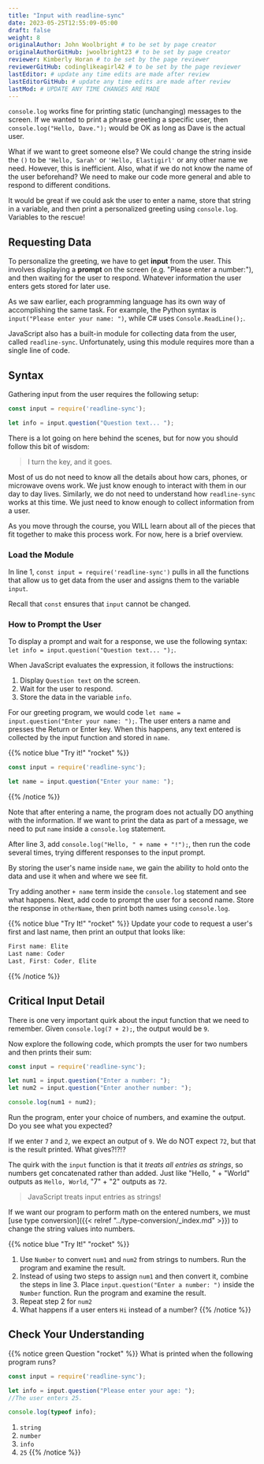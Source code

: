 ```yaml
---
title: "Input with readline-sync"
date: 2023-05-25T12:55:09-05:00
draft: false
weight: 8
originalAuthor: John Woolbright # to be set by page creator
originalAuthorGitHub: jwoolbright23 # to be set by page creator
reviewer: Kimberly Horan # to be set by the page reviewer
reviewerGitHub: codinglikeagirl42 # to be set by the page reviewer
lastEditor: # update any time edits are made after review
lastEditorGitHub: # update any time edits are made after review
lastMod: # UPDATE ANY TIME CHANGES ARE MADE
---
```


`console.log` works fine for printing static (unchanging) messages to the
screen. If we wanted to print a phrase greeting a specific user, then
`console.log("Hello, Dave.");` would be OK as long as Dave is the actual
user.

What if we want to greet someone else? We could change the string inside the
`()` to be `'Hello, Sarah'` or `'Hello, Elastigirl'` or any other name we
need. However, this is inefficient. Also, what if we do not know the name of
the user beforehand? We need to make our code more general and able to respond
to different conditions.

It would be great if we could ask the user to enter a name, store that string
in a variable, and then print a personalized greeting using `console.log`.
Variables to the rescue!

## Requesting Data

To personalize the greeting, we have to get **input** from the user. This involves displaying a **prompt** on the screen (e.g. "Please enter a number:"), and then waiting for the user to respond. Whatever information the user enters gets stored for later use.

As we saw earlier, each programming language has its own way of accomplishing the same task. For example, the Python syntax is `input("Please enter your name: ")`, while C# uses `Console.ReadLine();`.

JavaScript also has a built-in module for collecting data from the user, called
``readline-sync``. Unfortunately, using this module requires more than a single
line of code.

## Syntax

Gathering input from the user requires the following setup:

```javascript
const input = require('readline-sync');

let info = input.question("Question text... ");
```

There is a lot going on here behind the scenes, but for now you should follow
this bit of wisdom:

> I turn the key, and it goes.

Most of us do not need to know all the details about how cars, phones, or
microwave ovens work. We just know enough to interact with them in our day to
day lives. Similarly, we do not need to understand how ``readline-sync`` works
at this time. We just need to know enough to collect information from a user.

As you move through the course, you WILL learn about all of the pieces that fit
together to make this process work. For now, here is a brief overview.

### Load the Module

In line 1, `const input = require('readline-sync')` pulls in all the functions
that allow us to get data from the user and assigns them to the variable
`input`.

Recall that `const` ensures that `input` cannot be changed.

### How to Prompt the User

To display a prompt and wait for a response, we use the following syntax: `let info = input.question("Question text... ");`.

When JavaScript evaluates the expression, it follows the instructions:

1. Display `Question text` on the screen.
1. Wait for the user to respond.
1. Store the data in the variable `info`.

For our greeting program, we would code `let name = input.question("Enter your name: ");`. The user enters a name and
presses the Return or Enter key. When this happens, any text entered is collected by the input function and stored in `name`.

{{% notice blue "Try it!" "rocket" %}}
```javascript
const input = require('readline-sync');

let name = input.question("Enter your name: ");
```
{{% /notice %}}

Note that after entering a name, the program does not actually DO anything with the information. If we want to print the data as part of a message, we need to put `name` inside a `console.log` statement.

After line 3, add `console.log("Hello, " + name + "!");`, then run the code several times, trying different responses to the input prompt.

By storing the user's name inside `name`, we gain the ability to hold onto the data and use it when and where we see fit.

Try adding another `+ name` term inside the `console.log` statement and see what happens. Next, add code to prompt the user for a second name. Store the response in `otherName`, then print both names using `console.log`.

{{% notice blue "Try It!" "rocket" %}}
Update your code to request a user's first and last name, then print an
output that looks like:

```javascript
First name: Elite
Last name: Coder
Last, First: Coder, Elite
```
{{% /notice %}}

## Critical Input Detail

There is one very important quirk about the input function that we need to remember. Given `console.log(7 + 2);`, the output would be `9`.

Now explore the following code, which prompts the user for two numbers and then
prints their sum:

```javascript
const input = require('readline-sync');

let num1 = input.question("Enter a number: ");
let num2 = input.question("Enter another number: ");

console.log(num1 + num2);
```

Run the program, enter your choice of numbers, and examine the output. Do you
see what you expected?

If we enter `7` and `2`, we expect an output of `9`.  We do NOT expect
`72`, but that is the result printed. What gives?!?!?

The quirk with the `input` function is that it *treats all entries as
strings*, so numbers get concatenated rather than added.  Just like
"Hello, " + "World" outputs as `Hello, World`, "7" + "2" outputs as `72`.

> JavaScript treats input entries as strings!

If we want our program to perform math on the entered numbers, we must [use type conversion]({{< relref "../type-conversion/_index.md" >}}) to change the string values into numbers.

{{% notice blue "Try It!" "rocket" %}}

1. Use `Number` to convert `num1` and `num2` from strings to numbers. Run the program and examine the result.
1. Instead of using two steps to assign `num1` and then convert it, combine the steps in line 3. Place `input.question("Enter a number: ")` inside the `Number` function. Run the program and examine the result.
1. Repeat step 2 for `num2`
1. What happens if a user enters `Hi` instead of a number?
{{% /notice %}}

## Check Your Understanding

{{% notice green Question "rocket" %}}
What is printed when the following program runs?

```javascript
const input = require('readline-sync');

let info = input.question("Please enter your age: ");
//The user enters 25.

console.log(typeof info);
```

1. `string`
1. `number`
1. `info`
1. `25`
{{% /notice %}}